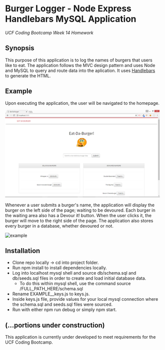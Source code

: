 # Burger Logger - Node Express Handlebars MySQL Application
*UCF Coding Bootcamp Week 14 Homework*

## Synopsis

This purpose of this application is to log the names of burgers that users like to eat. The application follows the MVC design pattern and uses Node and MySQL to query and route data into the aplication. It uses [Handlebars](https://handlebarsjs.com/) to generate the HTML.


## Example

Upon executing the application, the user will be navigated to the homepage.

![homepage](public/assets/img/burgerhp.png)

Whenever a user submits a burger's name, the application will display the burger on the left side of the page; waiting to be devoured. Each burger in the waiting area also has a Devour it! button. When the user clicks it, the burger will move to the right side of the page. The application also stores every burger in a database, whether devoured or not.


![example](public/assets/img/burgerapp.gif)

## Installation

* Clone repo locally -> cd into project folder.
* Run npm install to install dependencies locally.
* Log into localhost mysql shell and source db/schema.sql and db/seeds.sql files in order to create and load initial database data.
    * To do this within mysql shell, use the command source /FULL_PATH_HERE/schema.sql
* Rename EXAMPLE__keys.js to keys.js.
* Inside keys.js file, provide values for your local mysql connection where the schema.sql and seeds.sql files were sourced.
* Run with either npm run debug or simply npm start.

## (...portions under construction)

This application is currently under developed to meet requirements for the UCF Coding Bootcamp.  